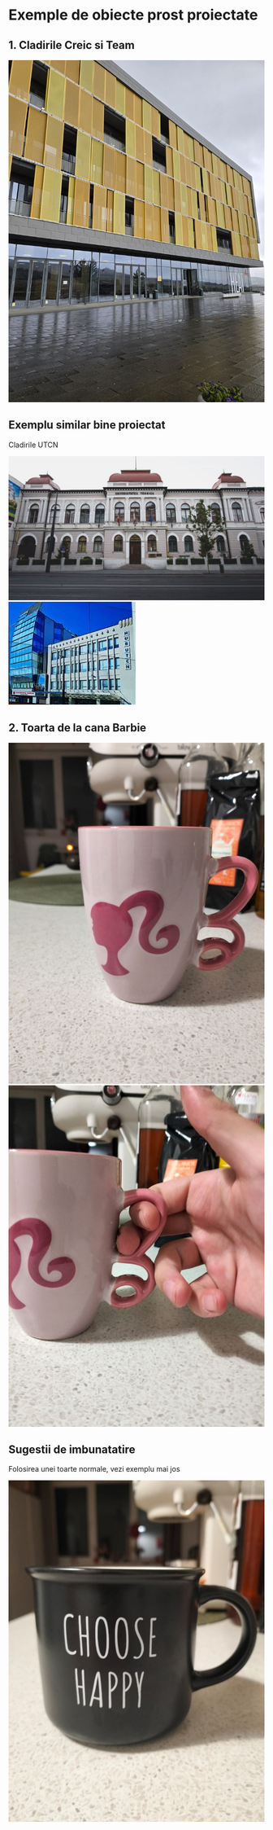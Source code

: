 # Exemple de obiecte prost proiectate

## 1. Cladirile Creic si Team

![Creic](./images/creic.jpeg)

## Exemplu similar bine proiectat

Cladirile UTCN

![UTCN](./images/utcn.jpg)
![UTCN](./images/utcn2.jpeg)


## 2. Toarta de la cana Barbie

![Barbie](./images/cana-barbie.jpeg)
![Barbie](./images/cana-barbie2.jpeg)

## Sugestii de imbunatatire

Folosirea unei toarte normale, vezi exemplu mai jos

![Cana](./images/cana.jpeg)